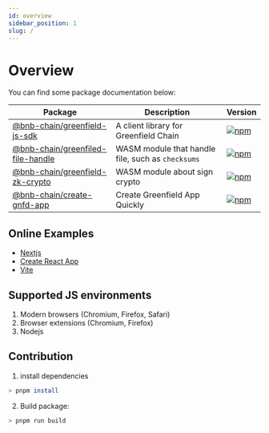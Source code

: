 ```yaml
---
id: overview
sidebar_position: 1
slug: /
---
```


# Overview

You can find some package documentation below:

| Package | Description | Version | 
| --- | --- | --- |
| [@bnb-chain/greenfield-js-sdk](https://github.com/bnb-chain/greenfield-js-sdk/tree/main/packages/js-sdk/README.md) | A client library for Greenfield Chain | [![npm](https://img.shields.io/npm/v/%40bnb-chain%2Fgreenfield-js-sdk?color=blue)](https://www.npmjs.com/package/@bnb-chain/greenfield-js-sdk) |
| [@bnb-chain/greenfiled-file-handle](https://github.com/bnb-chain/greenfield-js-sdk/tree/main/packages/file-handle/README.md) | WASM module that handle file, such as `checksums` | [![npm](https://img.shields.io/npm/v/%40bnb-chain%2Fgreenfiled-file-handle?color=blue)](https://www.npmjs.com/package/@bnb-chain/greenfiled-file-handle) |
| [@bnb-chain/greenfield-zk-crypto](https://github.com/bnb-chain/greenfield-js-sdk/tree/main/packages/zk-crypto/README.md) | WASM module about sign crypto | [![npm](https://img.shields.io/npm/v/%40bnb-chain%2Fgreenfield-zk-crypto?color=blue)](https://www.npmjs.com/package/@bnb-chain/greenfield-zk-crypto) |
| [@bnb-chain/create-gnfd-app](https://github.com/bnb-chain/greenfield-js-sdk/tree/main/packages/create-gnfd-app/README.md) | Create Greenfield App Quickly | [![npm](https://img.shields.io/npm/v/%40bnb-chain%2Fcreate-gnfd-app?color=blue)](https://www.npmjs.com/package/@bnb-chain/create-gnfd-app) |

## Online Examples

* [Nextjs](https://codesandbox.io/p/github/rrr523/greenfield-nextjs-template/main)
* [Create React App](https://codesandbox.io/p/github/rrr523/greenfield-cra-template/main)
* [Vite](https://codesandbox.io/p/github/rrr523/greenfield-vite-template/main)

## Supported JS environments

1. Modern browsers (Chromium, Firefox, Safari)
2. Browser extensions (Chromium, Firefox)
3. Nodejs

## Contribution

1. install dependencies

```bash
> pnpm install
```

2. Build package:
```bash
> pnpm run build
```

